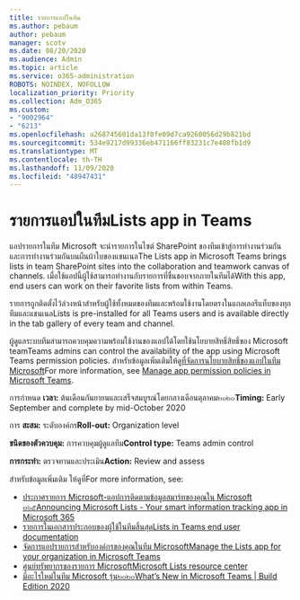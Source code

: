 ```yaml
---
title: รายการแอปในทีม
ms.author: pebaum
author: pebaum
manager: scotv
ms.date: 08/20/2020
ms.audience: Admin
ms.topic: article
ms.service: o365-administration
ROBOTS: NOINDEX, NOFOLLOW
localization_priority: Priority
ms.collection: Adm_O365
ms.custom:
- "9002964"
- "6213"
ms.openlocfilehash: a268745601da13f0fe09d7ca9260056d29b821bd
ms.sourcegitcommit: 534e9217d99336eb471166ff83231c7e408fb1d9
ms.translationtype: MT
ms.contentlocale: th-TH
ms.lasthandoff: 11/09/2020
ms.locfileid: "48947431"
---
```

# <a name="lists-app-in-teams"></a><span data-ttu-id="c7d8a-102">รายการแอปในทีม</span><span class="sxs-lookup"><span data-stu-id="c7d8a-102">Lists app in Teams</span></span>

<span data-ttu-id="c7d8a-103">แอปรายการในทีม Microsoft จะนำรายการในไซต์ SharePoint ของทีมเข้าสู่การทำงานร่วมกันและการทำงานร่วมกันบนผืนผ้าใบของแชนเนล</span><span class="sxs-lookup"><span data-stu-id="c7d8a-103">The Lists app in Microsoft Teams brings lists in team SharePoint sites into the collaboration and teamwork canvas of channels.</span></span> <span data-ttu-id="c7d8a-104">เมื่อใช้แอปนี้ผู้ใช้สามารถทำงานกับรายการที่ชื่นชอบจากภายในทีมได้</span><span class="sxs-lookup"><span data-stu-id="c7d8a-104">With this app, end users can work on their favorite lists from within Teams.</span></span>

<span data-ttu-id="c7d8a-105">รายการถูกติดตั้งไว้ล่วงหน้าสำหรับผู้ใช้ทั้งหมดของทีมและพร้อมใช้งานโดยตรงในแกลเลอรีแท็บของทุกทีมและแชนเนล</span><span class="sxs-lookup"><span data-stu-id="c7d8a-105">Lists is pre-installed for all Teams users and is available directly in the tab gallery of every team and channel.</span></span>

<span data-ttu-id="c7d8a-106">ผู้ดูแลระบบทีมสามารถควบคุมความพร้อมใช้งานของแอปได้โดยใช้นโยบายสิทธิ์สิทธิ์ของ Microsoft team</span><span class="sxs-lookup"><span data-stu-id="c7d8a-106">Teams admins can control the availability of the app using Microsoft Teams permission policies.</span></span> <span data-ttu-id="c7d8a-107">สำหรับข้อมูลเพิ่มเติมให้ดู[ที่จัดการนโยบายสิทธิ์ของแอปในทีม Microsoft](https://docs.microsoft.com/microsoftteams/teams-app-permission-policies)</span><span class="sxs-lookup"><span data-stu-id="c7d8a-107">For more information, see [Manage app permission policies in Microsoft Teams](https://docs.microsoft.com/microsoftteams/teams-app-permission-policies).</span></span>

<span data-ttu-id="c7d8a-108">การกำหนด **เวลา:** ต้นเดือนกันยายนและเสร็จสมบูรณ์โดยกลางเดือนตุลาคม๒๐๒๐</span><span class="sxs-lookup"><span data-stu-id="c7d8a-108">**Timing:** Early September and complete by mid-October 2020</span></span>  

<span data-ttu-id="c7d8a-109">การ **สะสม:** ระดับองค์กร</span><span class="sxs-lookup"><span data-stu-id="c7d8a-109">**Roll-out:** Organization level</span></span>  

<span data-ttu-id="c7d8a-110">**ชนิดของตัวควบคุม:**  การควบคุมผู้ดูแลทีม</span><span class="sxs-lookup"><span data-stu-id="c7d8a-110">**Control type:**  Teams admin control</span></span>  

<span data-ttu-id="c7d8a-111">**การกระทำ:**  ตรวจทานและประเมิน</span><span class="sxs-lookup"><span data-stu-id="c7d8a-111">**Action:**  Review and assess</span></span>

<span data-ttu-id="c7d8a-112">สำหรับข้อมูลเพิ่มเติม ให้ดูที่</span><span class="sxs-lookup"><span data-stu-id="c7d8a-112">For more information, see:</span></span>

- [<span data-ttu-id="c7d8a-113">ประกาศรายการ Microsoft-แอปการติดตามข้อมูลสมาร์ทของคุณใน Microsoft ๓๖๕</span><span class="sxs-lookup"><span data-stu-id="c7d8a-113">Announcing Microsoft Lists - Your smart information tracking app in Microsoft 365</span></span>](https://techcommunity.microsoft.com/t5/microsoft-365-blog/announcing-microsoft-lists-your-smart-information-tracking-app/ba-p/1372233)
- [<span data-ttu-id="c7d8a-114">รายการในเอกสารประกอบของผู้ใช้ในทีมสิ้นสุด</span><span class="sxs-lookup"><span data-stu-id="c7d8a-114">Lists in Teams end user documentation</span></span>](https://support.microsoft.com/office/get-started-with-lists-in-microsoft-taeams-c971e46b-b36c-491b-9c35-efeddd0297db)
- [<span data-ttu-id="c7d8a-115">จัดการแอปรายการสำหรับองค์กรของคุณในทีม Microsoft</span><span class="sxs-lookup"><span data-stu-id="c7d8a-115">Manage the Lists app for your organization in Microsoft Teams</span></span>](https://docs.microsoft.com/microsoftteams/manage-lists-app)
- [<span data-ttu-id="c7d8a-116">ศูนย์ทรัพยากรของรายการ Microsoft</span><span class="sxs-lookup"><span data-stu-id="c7d8a-116">Microsoft Lists resource center</span></span>](https://aka.ms/MSLists)
- [<span data-ttu-id="c7d8a-117">มีอะไรใหม่ในทีม Microsoft รุ่น๒๐๒๐</span><span class="sxs-lookup"><span data-stu-id="c7d8a-117">What’s New in Microsoft Teams | Build Edition 2020</span></span>](https://techcommunity.microsoft.com/t5/microsoft-teams-blog/what-s-new-in-microsoft-teams-build-edition-2020/ba-p/1394224)
